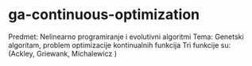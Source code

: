 # ga-continuous-optimization
Predmet: Nelinearno programiranje i evolutivni algoritmi Tema: Genetski algoritam, problem optimizacije kontinualnih funkcija Tri funkcije su: (Ackley, Griewank, Michalewicz )
